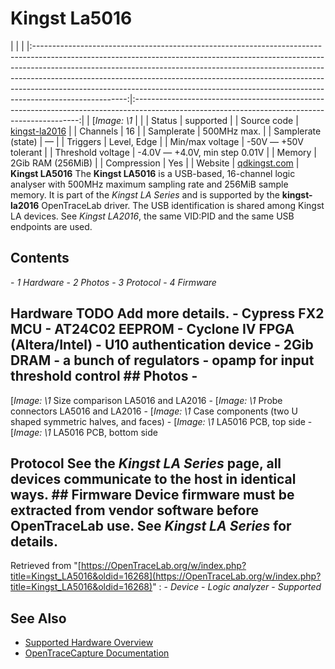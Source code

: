 # Kingst La5016
| | | |:-----------------------------------------------------------------------------------------------------------------------------------------------------------------------------------------------------------------------------------------------------------------------------------------------------------------------------------------------------------------------------------------------------------------------------:|:----------------------------------------------------------------------------------------------------------------------------------------------:| | [*Image: \1* | | | Status | supported | | Source code | [kingst-la2016](http://github.com/OpenTraceLab/?p=OpenTraceCapture.git;a=tree;f=src/hardware/kingst-la2016) | | Channels | 16 | | Samplerate | 500MHz max. | | Samplerate (state) | — | | Triggers | Level, Edge | | Min/max voltage | -50V — +50V tolerant | | Threshold voltage | -4.0V — +4.0V, min step 0.01V | | Memory | 2Gib RAM (256MiB) | | Compression | Yes | | Website | [qdkingst.com](http://www.qdkingst.com/en) | **Kingst LA5016** The **Kingst LA5016** is a USB-based, 16-channel logic analyser with 500MHz maximum sampling rate and 256MiB sample memory. It is part of the *Kingst LA Series* and is supported by the **kingst-la2016** OpenTraceLab driver. The USB identification is shared among Kingst LA devices. See *Kingst LA2016*, the same VID:PID and the same USB endpoints are used.
## Contents
\- *1 Hardware* \- *2 Photos* \- *3 Protocol* \- *4 Firmware*
## Hardware TODO Add more details. \- Cypress FX2 MCU \- AT24C02 EEPROM \- Cyclone IV FPGA (Altera/Intel) \- U10 authentication device \- 2Gib DRAM \- a bunch of regulators \- opamp for input threshold control ## Photos \-
[*Image: \1*
Size comparison LA5016 and LA2016
\-
[*Image: \1*
Probe connectors LA5016 and LA2016
\-
[*Image: \1*
Case components (two U shaped symmetric halves, and faces)
\-
[*Image: \1*
LA5016 PCB, top side
\-
[*Image: \1*
LA5016 PCB, bottom side
## Protocol See the *Kingst LA Series* page, all devices communicate to the host in identical ways. ## Firmware Device firmware must be extracted from vendor software before OpenTraceLab use. See *Kingst LA Series* for details.
Retrieved from "[https://OpenTraceLab.org/w/index.php?title=Kingst_LA5016&oldid=16268](https://OpenTraceLab.org/w/index.php?title=Kingst_LA5016&oldid=16268)"
: \- *Device* \- *Logic analyzer* \- *Supported*
## See Also
- [Supported Hardware Overview](../supported-hardware.md)
- [OpenTraceCapture Documentation](../../opentracecapture/overview.md)
